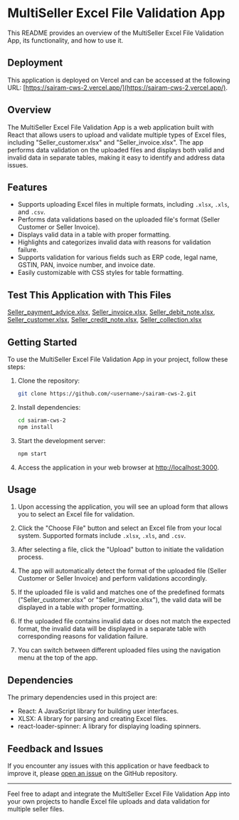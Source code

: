 
# MultiSeller Excel File Validation App

This README provides an overview of the MultiSeller Excel File Validation App, its functionality, and how to use it.

## Deployment

This application is deployed on Vercel and can be accessed at the following URL: [https://sairam-cws-2.vercel.app/](https://sairam-cws-2.vercel.app/).


## Overview

The MultiSeller Excel File Validation App is a web application built with React that allows users to upload and validate multiple types of Excel files, including "Seller_customer.xlsx" and "Seller_invoice.xlsx". The app performs data validation on the uploaded files and displays both valid and invalid data in separate tables, making it easy to identify and address data issues.

## Features

- Supports uploading Excel files in multiple formats, including `.xlsx`, `.xls`, and `.csv`.
- Performs data validations based on the uploaded file's format (Seller Customer or Seller Invoice).
- Displays valid data in a table with proper formatting.
- Highlights and categorizes invalid data with reasons for validation failure.
- Supports validation for various fields such as ERP code, legal name, GSTIN, PAN, invoice number, and invoice date.
- Easily customizable with CSS styles for table formatting.

## Test This Application with This Files

[Seller_payment_advice.xlsx](https://github.com/sairam220/Cws_task_2/files/12669935/Seller_payment_advice.xlsx),
[Seller_invoice.xlsx](https://github.com/sairam220/Cws_task_2/files/12669925/Seller_invoice.xlsx),
[Seller_debit_note.xlsx](https://github.com/sairam220/Cws_task_2/files/12669921/Seller_debit_note.xlsx),
[Seller_customer.xlsx](https://github.com/sairam220/Cws_task_2/files/12669920/Seller_customer.xlsx),
[Seller_credit_note.xlsx](https://github.com/sairam220/Cws_task_2/files/12669919/Seller_credit_note.xlsx),
[Seller_collection.xlsx](https://github.com/sairam220/Cws_task_2/files/12669917/Seller_collection.xlsx)


## Getting Started

To use the MultiSeller Excel File Validation App in your project, follow these steps:

1. Clone the repository:

   ```bash
   git clone https://github.com/<username>/sairam-cws-2.git
   ```

2. Install dependencies:

   ```bash
   cd sairam-cws-2
   npm install
   ```

3. Start the development server:

   ```bash
   npm start
   ```

4. Access the application in your web browser at [http://localhost:3000](http://localhost:3000).

## Usage

1. Upon accessing the application, you will see an upload form that allows you to select an Excel file for validation.

2. Click the "Choose File" button and select an Excel file from your local system. Supported formats include `.xlsx`, `.xls`, and `.csv`.

3. After selecting a file, click the "Upload" button to initiate the validation process.

4. The app will automatically detect the format of the uploaded file (Seller Customer or Seller Invoice) and perform validations accordingly.

5. If the uploaded file is valid and matches one of the predefined formats ("Seller_customer.xlsx" or "Seller_invoice.xlsx"), the valid data will be displayed in a table with proper formatting.

6. If the uploaded file contains invalid data or does not match the expected format, the invalid data will be displayed in a separate table with corresponding reasons for validation failure.

7. You can switch between different uploaded files using the navigation menu at the top of the app.


## Dependencies

The primary dependencies used in this project are:

- React: A JavaScript library for building user interfaces.
- XLSX: A library for parsing and creating Excel files.
- react-loader-spinner: A library for displaying loading spinners.

## Feedback and Issues

If you encounter any issues with this application or have feedback to improve it, please [open an issue](https://github.com/<username>/sairam-cws-2/issues) on the GitHub repository.

---

Feel free to adapt and integrate the MultiSeller Excel File Validation App into your own projects to handle Excel file uploads and data validation for multiple seller files.
